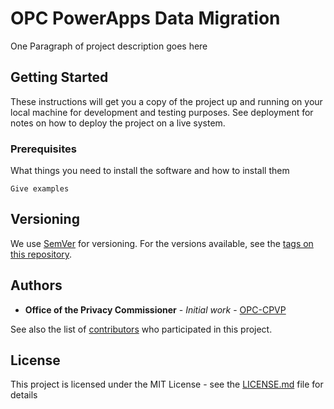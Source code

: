# OPC PowerApps Data Migration

One Paragraph of project description goes here

## Getting Started

These instructions will get you a copy of the project up and running on your local machine for development and testing purposes. See deployment for notes on how to deploy the project on a live system.

### Prerequisites

What things you need to install the software and how to install them

```
Give examples
```

## Versioning

We use [SemVer](http://semver.org/) for versioning. For the versions available, see the [tags on this repository](https://github.com/your/project/tags). 

## Authors

* **Office of the Privacy Commissioner** - *Initial work* - [OPC-CPVP](http://priv.gc.ca/)

See also the list of [contributors](https://github.com/opc-cpvp/OPC.PowerApps/contributors) who participated in this project.

## License

This project is licensed under the MIT License - see the [LICENSE.md](LICENSE.md) file for details